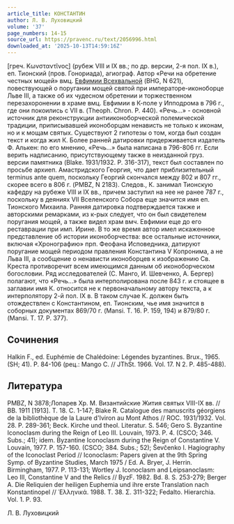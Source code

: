 ```yaml
---
article_title: КОНСТАНТИН
author: Л. В. Луховицкий
volume: '37'
page_numbers: 14-15
source_url: https://pravenc.ru/text/2056996.html
downloaded_at: '2025-10-13T14:59:16Z'
---
```


[греч. Kωνσταντῖνος] (рубеж VIII и IX вв.; по др. версии, 2-я пол. IX в.), еп. Тионский (пров. Гонориада), агиограф. Автор «Речи на обретение честных мощей» вмц. [Евфимии Всехвальной](<https://pravenc.ru/text/Евфимия Всехвальная.html>) (BHG, N 621), повествующей о поругании мощей святой при императоре-иконоборце Льве III, а также об их чудесном обретении и торжественном перезахоронении в храме вмц. Евфимии в К-поле у Ипподрома в 796 г., где они покоились с VII в. (Theoph. Chron. P. 440). «Речь...» - основной источник для реконструкции антииконоборческой полемической традиции, приписывавшей иконоборцам ненависть не только к иконам, но и к мощам святых. Существуют 2 гипотезы о том, когда был создан текст и когда жил К. Более ранней датировки придерживается издатель Ф. Алькен: по его мнению, «Речь...» была написана в 796-806 гг. Если верить надписанию, присутствующему также в неизданной груз. версии памятника (Blake. 1931/1932. P. 316-317), текст был составлен по просьбе архиеп. Амастридского Георгия, что дает приблизительный terminus ante quem, поскольку Георгий скончался между 802 и 807 гг., скорее всего в 806 г. (PMBZ, N 2183). Следов., К. занимал Тионскую кафедру на рубеже VIII и IX вв., причем заступил на нее не ранее 787 г., поскольку в деяниях VII Вселенского Собора еще значится имя еп. Тионского Михаила. Ранняя датировка подтверждается также и авторскими ремарками, из к-рых следует, что он был свидетелем поругания мощей, а также видел храм вмч. Евфимии еще до его реставрации при имп. Ирине. В то же время автор имел искаженное представление об истории иконоборчества: все остальные источники, включая «Хронографию» прп. Феофана Исповедника, датируют поругание мощей периодом правления Константина V Копронима, а не Льва III, а сообщение о ненависти иконоборцев к изображению Св. Креста противоречит всем имеющимся данным об иконоборческом богословии. Ряд исследователей (С. Манго, И. Шевченко, А. Бергер) полагают, что «Речь...» была интерполирована после 843 г. и стоящее в заглавии имя К. относится не к первоначальному автору текста, а к интерполятору 2-й пол. IX в. В таком случае К. должен быть отождествлен с Константином, еп. Тионским, чье имя значится в соборных документах 869/70 г. (Mansi. T. 16. P. 159, 194) и 879/80 г. (Mansi. T. 17. P. 377).

## Сочинения

Halkin F., ed. Euphémie de Chalédoine: Légendes byzantines. Brux., 1965. (SH; 41). P. 84-106 (рец.: Mango C. // JThSt. 1966. Vol. 17. N 2. P. 485-488).

## Литература

PMBZ, N 3878;Лопарев Хр. М. Византийские Жития святых VIII-IX вв. // ВВ. 1911 [1913]. Т. 18. С. 1-147; Blake R. Catalogue des manuscrits géorgiens de la bibliothèque de la Laure d'Iviron au Mont Athos // ROC. 1931/1932. Vol. 28. P. 289-361; Beck. Kirche und theol. Literatur. S. 546; Gero S. Byzantine Iconoclasm during the Reign of Leo III. Louvain, 1973. P. 4. (CSCO; 346. Subs.; 41); idem. Byzantine Iconoclasm during the Reign of Constantine V. Louvain, 1977. P. 157-160. (CSCO; 384. Subs.; 52); Ševčenko I. Hagiography of the Iconoclast Period // Iconoclasm: Papers given at the 9th Spring Symp. of Byzantine Studies, March 1975 / Ed. A. Bryer, J. Herrin. Birmingham, 1977. P. 113-131; Wortley J. Iconoclasm and Leipsanoclasm: Leo III, Constantine V and the Relics // ByzF. 1982. Bd. 8. S. 253-279; Berger A. Die Reliquien der heiligen Euphemia und ihre erste Translation nach Konstantinopel // ῾Ελληνικά. 1988. Τ. 38. Σ. 311-322; Fedalto. Hierarchia. Vol. 1. P. 93.

Л. В. Луховицкий

